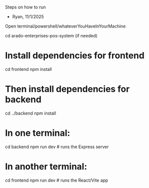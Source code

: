 Steps on how to run
- Ryan, 11/1/2025

Open terminal/powershell/whateverYouHaveInYourMachine

cd arado-enterprises-pos-system (if needed)

# Install dependencies for frontend
cd frontend
npm install

# Then install dependencies for backend
cd ../backend
npm install

# In one terminal:
cd backend
npm run dev     # runs the Express server

# In another terminal:
cd frontend
npm run dev     # runs the React/Vite app
